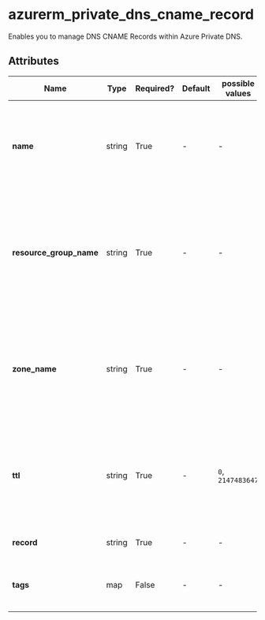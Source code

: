 # azurerm_private_dns_cname_record

Enables you to manage DNS CNAME Records within Azure Private DNS.

## Attributes

| Name | Type | Required? | Default  | possible values | Description |
| ---- | ---- | --------- | -------- | ----------- | ----------- |
| **name** | string | True | -  |  -  | The name of the DNS CNAME Record. Changing this forces a new resource to be created. | 
| **resource_group_name** | string | True | -  |  -  | Specifies the resource group where the resource exists. Changing this forces a new resource to be created. | 
| **zone_name** | string | True | -  |  -  | Specifies the Private DNS Zone where the resource exists. Changing this forces a new resource to be created. | 
| **ttl** | string | True | -  |  `0`, `2147483647`  | The Time To Live (TTL) of the DNS record in seconds. Possible values are between `0` and `2147483647`. | 
| **record** | string | True | -  |  -  | The target of the CNAME. | 
| **tags** | map | False | -  |  -  | A mapping of tags to assign to the resource. | 

